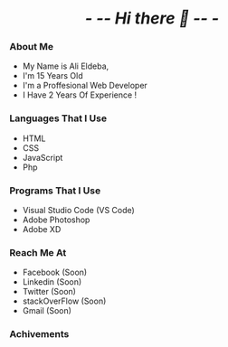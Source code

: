 <h1 align="center"><i> - -- Hi there 👋 -- - </i></h1>

<!--
- 🔭 I’m currently working on my personal portfolio
- 🌱 I’m currently learning php & laravel
- 👯 I’m looking to collaborate to small frontend projects
- 💬 Ask me about fronend development
- 📫 Reach me on: alieldeba@gmail.com
-->

###  About Me
- My Name is Ali Eldeba,
- I'm 15 Years Old
- I'm a Proffesional Web Developer
- I Have 2 Years Of Experience !

### Languages That I Use
- HTML
- CSS
- JavaScript
- Php

### Programs That I Use
- Visual Studio Code (VS Code)
- Adobe Photoshop
- Adobe XD

### Reach Me At
- Facebook (Soon)
- Linkedin (Soon)
- Twitter (Soon)
- stackOverFlow (Soon)
- Gmail (Soon)

### Achivements
